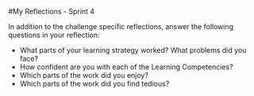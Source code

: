 #My Reflections - Sprint 4

In addition to the challenge specific reflections, answer the following questions in your reflection:



* What parts of your learning strategy worked? What problems did you face?
* How confident are you with each of the Learning Competencies?
* Which parts of the work did you enjoy?
* Which parts of the work did you find tedious?

